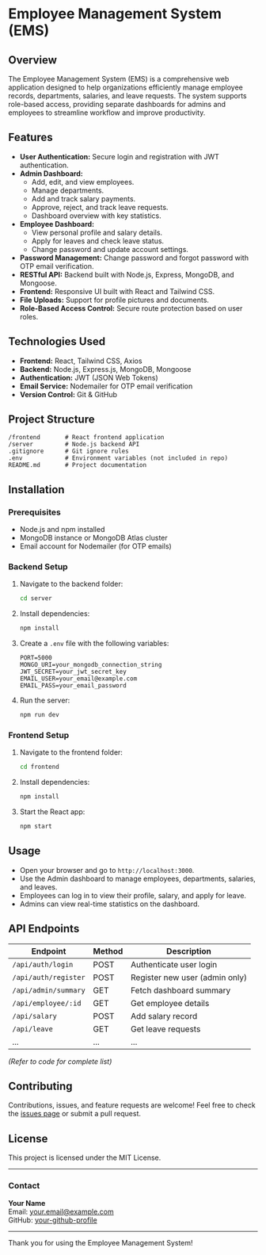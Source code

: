 
# Employee Management System (EMS)

## Overview
The Employee Management System (EMS) is a comprehensive web application designed to help organizations efficiently manage employee records, departments, salaries, and leave requests. The system supports role-based access, providing separate dashboards for admins and employees to streamline workflow and improve productivity.

## Features
- **User Authentication:** Secure login and registration with JWT authentication.
- **Admin Dashboard:**
  - Add, edit, and view employees.
  - Manage departments.
  - Add and track salary payments.
  - Approve, reject, and track leave requests.
  - Dashboard overview with key statistics.
- **Employee Dashboard:**
  - View personal profile and salary details.
  - Apply for leaves and check leave status.
  - Change password and update account settings.
- **Password Management:** Change password and forgot password with OTP email verification.
- **RESTful API:** Backend built with Node.js, Express, MongoDB, and Mongoose.
- **Frontend:** Responsive UI built with React and Tailwind CSS.
- **File Uploads:** Support for profile pictures and documents.
- **Role-Based Access Control:** Secure route protection based on user roles.

## Technologies Used
- **Frontend:** React, Tailwind CSS, Axios
- **Backend:** Node.js, Express.js, MongoDB, Mongoose
- **Authentication:** JWT (JSON Web Tokens)
- **Email Service:** Nodemailer for OTP email verification
- **Version Control:** Git & GitHub

## Project Structure

```
/frontend       # React frontend application
/server         # Node.js backend API
.gitignore      # Git ignore rules
.env            # Environment variables (not included in repo)
README.md       # Project documentation
```

## Installation

### Prerequisites
- Node.js and npm installed
- MongoDB instance or MongoDB Atlas cluster
- Email account for Nodemailer (for OTP emails)

### Backend Setup
1. Navigate to the backend folder:
   ```bash
   cd server
   ```
2. Install dependencies:
   ```bash
   npm install
   ```
3. Create a `.env` file with the following variables:
   ```
   PORT=5000
   MONGO_URI=your_mongodb_connection_string
   JWT_SECRET=your_jwt_secret_key
   EMAIL_USER=your_email@example.com
   EMAIL_PASS=your_email_password
   ```
4. Run the server:
   ```bash
   npm run dev
   ```

### Frontend Setup
1. Navigate to the frontend folder:
   ```bash
   cd frontend
   ```
2. Install dependencies:
   ```bash
   npm install
   ```
3. Start the React app:
   ```bash
   npm start
   ```

## Usage

- Open your browser and go to `http://localhost:3000`.
- Use the Admin dashboard to manage employees, departments, salaries, and leaves.
- Employees can log in to view their profile, salary, and apply for leave.
- Admins can view real-time statistics on the dashboard.

## API Endpoints

| Endpoint                 | Method | Description                   |
|--------------------------|--------|-------------------------------|
| `/api/auth/login`        | POST   | Authenticate user login       |
| `/api/auth/register`     | POST   | Register new user (admin only)|
| `/api/admin/summary`     | GET    | Fetch dashboard summary       |
| `/api/employee/:id`      | GET    | Get employee details          |
| `/api/salary`            | POST   | Add salary record             |
| `/api/leave`             | GET    | Get leave requests            |
| ...                      | ...    | ...                           |

*(Refer to code for complete list)*

## Contributing

Contributions, issues, and feature requests are welcome! Feel free to check the [issues page](#) or submit a pull request.

## License

This project is licensed under the MIT License.

---

### Contact

**Your Name**  
Email: your.email@example.com  
GitHub: [your-github-profile](https://github.com/yourusername)

---

Thank you for using the Employee Management System!
